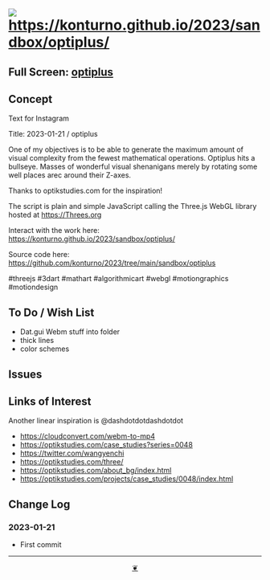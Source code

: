 # [![]( https://konturno.github.io/2023/assets/icons/octicon.svg)]( https://github.com/konturno/2023sandbox/optiplus/ ) https://konturno.github.io/2023/sandbox/optiplus/

<!--@@@
<div class=iframe-resize ><iframe src=https://konturno.github.io/2023/sandbox/optiplus/ height=100% width=100% ></iframe></div>
_"template" in a resizable window_
@@@-->

## Full Screen: [optiplus]( https://konturno.github.io/2023/sandbox/optiplus/ )


## Concept

Text for Instagram

Title: 2023-01-21 / optiplus

One of my objectives is to be able to generate the maximum amount of visual complexity from the fewest mathematical operations. Optiplus hits a bullseye. Masses of wonderful visual shenanigans merely by rotating some well places arec around their Z-axes.

Thanks to optikstudies.com for the inspiration!

The script is plain and simple JavaScript calling the Three.js WebGL library hosted at https://Threes.org

Interact with the work here:
https://konturno.github.io/2023/sandbox/optiplus/

Source code here:
https://github.com/konturno/2023/tree/main/sandbox/optiplus

#threejs #3dart #mathart #algorithmicart #webgl #motiongraphics #motiondesign

## To Do / Wish List

* Dat.gui Webm stuff into folder
* thick lines
* color schemes

## Issues


## Links of Interest

Another linear inspiration is @dashdotdotdashdotdot

* https://cloudconvert.com/webm-to-mp4
* https://optikstudies.com/case_studies?series=0048
* https://twitter.com/wangyenchi
* https://optikstudies.com/three/
* https://optikstudies.com/about_bg/index.html
* https://optikstudies.com/projects/case_studies/0048/index.html

## Change Log


### 2023-01-21

* First commit



***

<center title="Hello! Click me to go up to the top" ><a class=aDingbat href=javascript:window.scrollTo(0,0);> ❦ </a></center>
